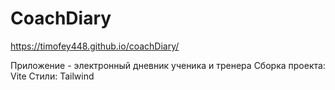 # CoachDiary
https://timofey448.github.io/coachDiary/

Приложение - электронный дневник ученика и тренера
Сборка проекта: Vite
Стили: Tailwind


